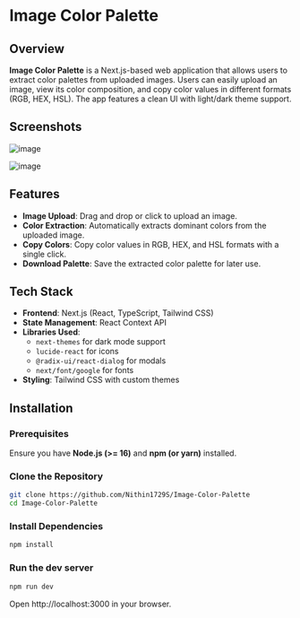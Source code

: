 # Image Color Palette

## Overview
**Image Color Palette** is a Next.js-based web application that allows users to extract color palettes from uploaded images. Users can easily upload an image, view its color composition, and copy color values in different formats (RGB, HEX, HSL). The app features a clean UI with light/dark theme support.

## Screenshots

![image](https://github.com/user-attachments/assets/9441d427-b004-412b-995c-6e5a6b643994)

![image](https://github.com/user-attachments/assets/a59b44e2-c0db-4317-a579-e929e1664ef7)

## Features
- **Image Upload**: Drag and drop or click to upload an image.
- **Color Extraction**: Automatically extracts dominant colors from the uploaded image.
- **Copy Colors**: Copy color values in RGB, HEX, and HSL formats with a single click.
- **Download Palette**: Save the extracted color palette for later use.

## Tech Stack
- **Frontend**: Next.js (React, TypeScript, Tailwind CSS)
- **State Management**: React Context API
- **Libraries Used**:
  - `next-themes` for dark mode support
  - `lucide-react` for icons
  - `@radix-ui/react-dialog` for modals
  - `next/font/google` for fonts
- **Styling**: Tailwind CSS with custom themes

## Installation

### Prerequisites
Ensure you have **Node.js (>= 16)** and **npm (or yarn)** installed.

### Clone the Repository
```sh
git clone https://github.com/Nithin1729S/Image-Color-Palette
cd Image-Color-Palette
```
### Install Dependencies

```sh
npm install
```

### Run the dev server
```sh
npm run dev
```

Open http://localhost:3000 in your browser.





